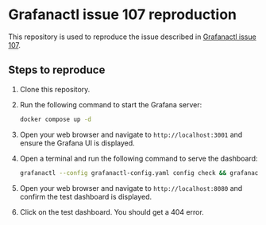 # Grafanactl issue 107 reproduction

This repository is used to reproduce the issue described in [Grafanactl issue 107](https://github.com/grafana/grafana/issues/107).

## Steps to reproduce

1. Clone this repository.
2. Run the following command to start the Grafana server:

   ```bash
   docker compose up -d
   ```

3. Open your web browser and navigate to `http://localhost:3001` and ensure the Grafana UI is displayed.
4. Open a terminal and run the following command to serve the dashboard:

   ```bash
   grafanactl --config grafanactl-config.yaml config check && grafanactl --config grafanactl-config.yaml resources serve ./dashboard/
   ```

5. Open your web browser and navigate to `http://localhost:8080` and confirm the test dashboard is displayed.
6. Click on the test dashboard. You should get a 404 error.
